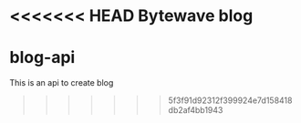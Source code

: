 <<<<<<< HEAD
Bytewave blog 
=======
# blog-api
This is an api to create blog
>>>>>>> 5f3f91d92312f399924e7d158418db2af4bb1943
